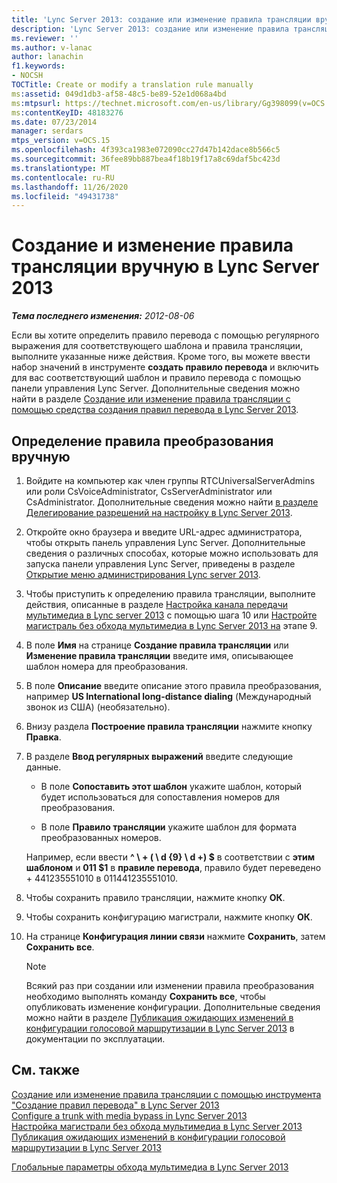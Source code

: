 ```yaml
---
title: 'Lync Server 2013: создание или изменение правила трансляции вручную'
description: 'Lync Server 2013: создание или изменение правила трансляции вручную.'
ms.reviewer: ''
ms.author: v-lanac
author: lanachin
f1.keywords:
- NOCSH
TOCTitle: Create or modify a translation rule manually
ms:assetid: 049d1db3-af58-48c5-be89-52e1d068a4bd
ms:mtpsurl: https://technet.microsoft.com/en-us/library/Gg398099(v=OCS.15)
ms:contentKeyID: 48183276
ms.date: 07/23/2014
manager: serdars
mtps_version: v=OCS.15
ms.openlocfilehash: 4f393ca1983e072090cc27d47b142dace8b566c5
ms.sourcegitcommit: 36fee89bb887bea4f18b19f17a8c69daf5bc423d
ms.translationtype: MT
ms.contentlocale: ru-RU
ms.lasthandoff: 11/26/2020
ms.locfileid: "49431738"
---
```

# <a name="create-or-modify-a-translation-rule-manually-in-lync-server-2013"></a>Создание и изменение правила трансляции вручную в Lync Server 2013

<div data-xmlns="http://www.w3.org/1999/xhtml">

<div class="topic" data-xmlns="http://www.w3.org/1999/xhtml" data-msxsl="urn:schemas-microsoft-com:xslt" data-cs="https://msdn.microsoft.com/">

<div data-asp="https://msdn2.microsoft.com/asp">



</div>

<div id="mainSection">

<div id="mainBody">

<span> </span>

_**Тема последнего изменения:** 2012-08-06_

Если вы хотите определить правило перевода с помощью регулярного выражения для соответствующего шаблона и правила трансляции, выполните указанные ниже действия. Кроме того, вы можете ввести набор значений в инструменте **создать правило перевода** и включить для вас соответствующий шаблон и правило перевода с помощью панели управления Lync Server. Дополнительные сведения можно найти в разделе [Создание или изменение правила трансляции с помощью средства создания правил перевода в Lync Server 2013](lync-server-2013-create-or-modify-a-translation-rule-by-using-the-build-a-translation-rule-tool.md).

<div>

## <a name="to-define-a-translation-rule-manually"></a>Определение правила преобразования вручную

1.  Войдите на компьютер как член группы RTCUniversalServerAdmins или роли CsVoiceAdministrator, CsServerAdministrator или CsAdministrator. Дополнительные сведения можно найти [в разделе Делегирование разрешений на настройку в Lync Server 2013](lync-server-2013-delegate-setup-permissions.md).

2.  Откройте окно браузера и введите URL-адрес администратора, чтобы открыть панель управления Lync Server. Дополнительные сведения о различных способах, которые можно использовать для запуска панели управления Lync Server, приведены в разделе [Открытие меню администрирования Lync server 2013](lync-server-2013-open-lync-server-administrative-tools.md).

3.  Чтобы приступить к определению правила трансляции, выполните действия, описанные в разделе [Настройка канала передачи мультимедиа в Lync server 2013](lync-server-2013-configure-a-trunk-with-media-bypass.md) с помощью шага 10 или [Настройте магистраль без обхода мультимедиа в Lync Server 2013 на](lync-server-2013-configure-a-trunk-without-media-bypass.md) этапе 9.

4.  В поле **Имя** на странице **Создание правила трансляции** или **Изменение правила трансляции** введите имя, описывающее шаблон номера для преобразования.

5.  В поле **Описание** введите описание этого правила преобразования, например **US International long-distance dialing** (Международный звонок из США) (необязательно).

6.  Внизу раздела **Построение правила трансляции** нажмите кнопку **Правка**.

7.  В разделе **Ввод регулярных выражений** введите следующие данные.
    
      - В поле **Сопоставить этот шаблон** укажите шаблон, который будет использоваться для сопоставления номеров для преобразования.
    
      - В поле **Правило трансляции** укажите шаблон для формата преобразованных номеров.
    
    Например, если ввести **^ \\ + ( \\ d {9} \\ d +) $** в соответствии с **этим шаблоном** и **011 $1** в **правиле перевода**, правило будет переведено + 441235551010 в 011441235551010.

8.  Чтобы сохранить правило трансляции, нажмите кнопку **ОК**.

9.  Чтобы сохранить конфигурацию магистрали, нажмите кнопку **ОК**.

10. На странице **Конфигурация линии связи** нажмите **Сохранить**, затем **Сохранить все**.
    
    <div>
    

    > [!NOTE]  
    > Всякий раз при создании или изменении правила преобразования необходимо выполнять команду <STRONG>Сохранить все</STRONG>, чтобы опубликовать изменение конфигурации. Дополнительные сведения можно найти в разделе <A href="lync-server-2013-publish-pending-changes-to-the-voice-routing-configuration.md">Публикация ожидающих изменений в конфигурации голосовой маршрутизации в Lync Server 2013</A> в документации по эксплуатации.

    
    </div>

</div>

<div>

## <a name="see-also"></a>См. также


[Создание или изменение правила трансляции с помощью инструмента "Создание правил перевода" в Lync Server 2013](lync-server-2013-create-or-modify-a-translation-rule-by-using-the-build-a-translation-rule-tool.md)  
[Configure a trunk with media bypass in Lync Server 2013](lync-server-2013-configure-a-trunk-with-media-bypass.md)  
[Настройка магистрали без обхода мультимедиа в Lync Server 2013](lync-server-2013-configure-a-trunk-without-media-bypass.md)  
[Публикация ожидающих изменений в конфигурации голосовой маршрутизации в Lync Server 2013](lync-server-2013-publish-pending-changes-to-the-voice-routing-configuration.md)  


[Глобальные параметры обхода мультимедиа в Lync Server 2013](lync-server-2013-global-media-bypass-options.md)  
  

</div>

</div>

<span> </span>

</div>

</div>

</div>

